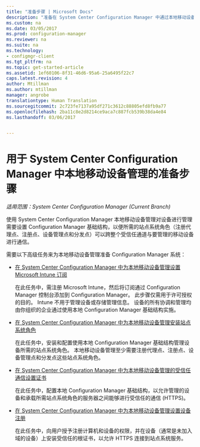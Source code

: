 ```yaml
---
title: "准备步骤 | Microsoft Docs"
description: "准备在 System Center Configuration Manager 中通过本地移动设备管理对设备进行管理。"
ms.custom: na
ms.date: 03/05/2017
ms.prod: configuration-manager
ms.reviewer: na
ms.suite: na
ms.technology:
- configmgr-client
ms.tgt_pltfrm: na
ms.topic: get-started-article
ms.assetid: 1ef60106-8f31-46d6-95a6-25a6495f22c7
caps.latest.revision: 4
author: Mtillman
ms.author: mtillman
manager: angrobe
translationtype: Human Translation
ms.sourcegitcommit: 2c723fe7137a95df271c3612c88805efd8fb9a77
ms.openlocfilehash: 2ba11c8e2d8214ce9aca7c887fcb539b38da4e84
ms.lasthandoff: 03/06/2017


---
```

# <a name="preparation-steps-for-on-premises-mobile-device-management-in-system-center-configuration-manager"></a>用于 System Center Configuration Manager 中本地移动设备管理的准备步骤

*适用范围：System Center Configuration Manager (Current Branch)*

使用 System Center Configuration Manager 本地移动设备管理对设备进行管理需要设置 Configuration Manager 基础结构，以便所需的站点系统角色（注册代理点、注册点、设备管理点和分发点）可以跨整个受信任通道与要管理的移动设备进行通信。  

 需要以下高级任务来为本地移动设备管理准备 Configuration Manager 系统：  

-   [在 System Center Configuration Manager 中为本地移动设备管理设置 Microsoft Intune 订阅](../../mdm/get-started/set-up-intune-subscription-on-premises-mdm.md)  

     在此任务中，需注册 Microsoft Intune，然后将订阅通过 Configuration Manager 控制台添加到 Configuration Manager。 此步骤仅需用于许可授权的目的。 Intune 不用于管理设备或存储管理信息。 设备的所有协调和管理均由你组织的企业通过使用本地 Configuration Manager 基础结构实施。  

-   [在 System Center Configuration Manager 中为本地移动设备管理安装站点系统角色](../../mdm/get-started/install-site-system-roles-for-on-premises-mdm.md)  

     在此任务中，安装和配置使用本地 Configuration Manager 基础结构管理设备所需的站点系统角色。 本地移动设备管理至少需要注册代理点、注册点、设备管理点和分发点这些站点系统角色。  

-   [在 System Center Configuration Manager 中为本地移动设备管理的受信任通信设置证书](../../mdm/get-started/set-up-certificates-on-premises-mdm.md)  

     在此任务中，配置本地 Configuration Manager 基础结构，以允许管理的设备和承载所需站点系统角色的服务器之间能够进行受信任的通信 (HTTPS)。  

-   [在 System Center Configuration Manager 中为本地移动设备管理设置设备注册](../../mdm/get-started/set-up-device-enrollment-on-premises-mdm.md)  

     在此任务中，向用户授予注册计算机和设备的权限，并在设备（通常是未加入域的设备）上安装受信任的根证书，以允许 HTTPS 连接到站点系统服务。  

